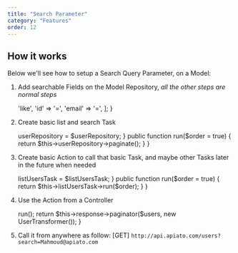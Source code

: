 ```yaml
---
title: "Search Parameter"
category: "Features"
order: 12
---
```


## How it works

Below we'll see how to setup a Search Query Parameter, on a Model:

1. Add searchable Fields on the Model Repository, *all the other steps are normal steps* 

	 <?php
	
	namespace App\Containers\User\Data\Repositories;
	
	use App\Containers\User\Contracts\UserRepositoryInterface;
	use App\Ship\Parents\Repositories\Repository;
	
	class UserRepository extends Repository implements UserRepositoryInterface
	{
	
	    protected $fieldSearchable = [
	        'name'  => 'like',
	        'id'    => '=',
	        'email' => '=',
	    ];
	
	}
	 
2. Create basic list and search Task

	 <?php
	
	namespace App\Containers\User\Tasks;
	
	use App\Containers\User\Contracts\UserRepositoryInterface;
	use App\Port\Action\Abstracts\Action;
	
	class ListUsersTask extends Action
	{
	    private $userRepository;
	
	    public function __construct(UserRepositoryInterface $userRepository)
	    {
	        $this->userRepository = $userRepository;
	    }
	
	    public function run($order = true)
	    {
	        return $this->userRepository->paginate();
	    }
	}
	 

3. Create basic Action to call that basic Task, and maybe other Tasks later in the future when needed

	 <?php
	
	namespace App\Containers\User\Actions;
	
	use App\Containers\User\Tasks\ListUsersTask;
	use App\Port\Action\Abstracts\Action;
	
	class ListAndSearchUsersAction extends Action
	{
	
	    private $listUsersTask;
	    
	    public function __construct(ListUsersTask $listUsersTask)
	    {
	        $this->listUsersTask = $listUsersTask;
	    }
	    
	    public function run($order = true)
	    {
	        return $this->listUsersTask->run($order);
	    }
	} 

4. Use the Action from a Controller

	 <?php
	
	    public function listAllUsers(ListAndSearchUsersAction $action)
	    {
	        $users = $action->run();
	
	        return $this->response->paginator($users, new UserTransformer());
	    } 

5. Call it from anywhere as follow: [GET] `http://api.apiato.com/users?search=Mahmoud@apiato.com`
